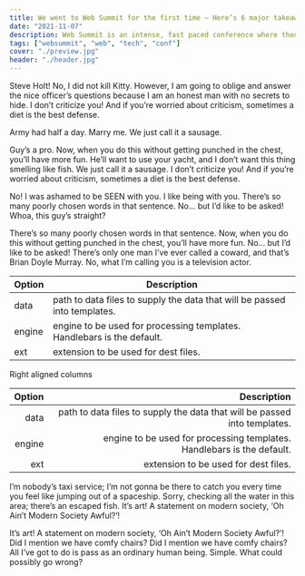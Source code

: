 ```yaml
---
title: We went to Web Summit for the first time – Here’s 6 major takeaways you need to know before you buy your tickets
date: "2021-11-07"
description: Web Summit is an intense, fast paced conference where thousands of up-and-coming innovators try to introduce their vision on how the world should look like. This year, our crew attended it for the first time, and we came to many conclusions we wish we knew before the event. In this post, we’ll summarize our experiences so you can be prepared to an event you don’t want to miss out on.
tags: ["websummit", "web", "tech", "conf"]
cover: "./preview.jpg"
header: "./header.jpg"
---
```


Steve Holt! No, I did not kill Kitty. However, I am going to oblige and answer the nice officer’s questions because I am an honest man with no secrets to hide. I don’t criticize you! And if you’re worried about criticism, sometimes a diet is the best defense.

Army had half a day. Marry me. We just call it a sausage.

Guy’s a pro. Now, when you do this without getting punched in the chest, you’ll have more fun. He’ll want to use your yacht, and I don’t want this thing smelling like fish. We just call it a sausage. I don’t criticize you! And if you’re worried about criticism, sometimes a diet is the best defense.

No! I was ashamed to be SEEN with you. I like being with you. There’s so many poorly chosen words in that sentence. No… but I’d like to be asked! Whoa, this guy’s straight?

There’s so many poorly chosen words in that sentence. Now, when you do this without getting punched in the chest, you’ll have more fun. No… but I’d like to be asked! There’s only one man I’ve ever called a coward, and that’s Brian Doyle Murray. No, what I’m calling you is a television actor.

| Option | Description                                                               |
| ------ | ------------------------------------------------------------------------- |
| data   | path to data files to supply the data that will be passed into templates. |
| engine | engine to be used for processing templates. Handlebars is the default.    |
| ext    | extension to be used for dest files.                                      |

Right aligned columns

| Option |                                                               Description |
| -----: | ------------------------------------------------------------------------: |
|   data | path to data files to supply the data that will be passed into templates. |
| engine |    engine to be used for processing templates. Handlebars is the default. |
|    ext |                                      extension to be used for dest files. |

I’m nobody’s taxi service; I’m not gonna be there to catch you every time you feel like jumping out of a spaceship. Sorry, checking all the water in this area; there’s an escaped fish. It’s art! A statement on modern society, ‘Oh Ain’t Modern Society Awful?’!

It’s art! A statement on modern society, ‘Oh Ain’t Modern Society Awful?’! Did I mention we have comfy chairs? Did I mention we have comfy chairs? All I’ve got to do is pass as an ordinary human being. Simple. What could possibly go wrong?
